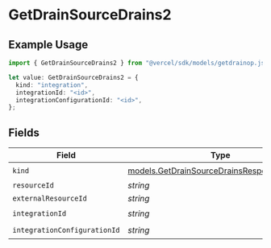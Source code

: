 # GetDrainSourceDrains2

## Example Usage

```typescript
import { GetDrainSourceDrains2 } from "@vercel/sdk/models/getdrainop.js";

let value: GetDrainSourceDrains2 = {
  kind: "integration",
  integrationId: "<id>",
  integrationConfigurationId: "<id>",
};
```

## Fields

| Field                                                                                          | Type                                                                                           | Required                                                                                       | Description                                                                                    |
| ---------------------------------------------------------------------------------------------- | ---------------------------------------------------------------------------------------------- | ---------------------------------------------------------------------------------------------- | ---------------------------------------------------------------------------------------------- |
| `kind`                                                                                         | [models.GetDrainSourceDrainsResponse200Kind](../models/getdrainsourcedrainsresponse200kind.md) | :heavy_check_mark:                                                                             | N/A                                                                                            |
| `resourceId`                                                                                   | *string*                                                                                       | :heavy_minus_sign:                                                                             | N/A                                                                                            |
| `externalResourceId`                                                                           | *string*                                                                                       | :heavy_minus_sign:                                                                             | N/A                                                                                            |
| `integrationId`                                                                                | *string*                                                                                       | :heavy_check_mark:                                                                             | N/A                                                                                            |
| `integrationConfigurationId`                                                                   | *string*                                                                                       | :heavy_check_mark:                                                                             | N/A                                                                                            |